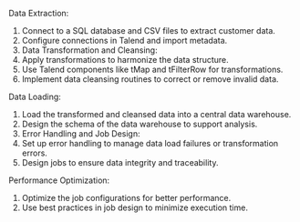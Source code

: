 Data Extraction:
1.	Connect to a SQL database and CSV files to extract customer data.
2.	Configure connections in Talend and import metadata.
3.	Data Transformation and Cleansing:
4.	Apply transformations to harmonize the data structure.
5.	Use Talend components like tMap and tFilterRow for transformations.
6.	Implement data cleansing routines to correct or remove invalid data.

Data Loading:
1.	Load the transformed and cleansed data into a central data warehouse.
2.	Design the schema of the data warehouse to support analysis.
3.	Error Handling and Job Design:
4.	Set up error handling to manage data load failures or transformation errors.
5.	Design jobs to ensure data integrity and traceability.

Performance Optimization:
1.	Optimize the job configurations for better performance.
2.	Use best practices in job design to minimize execution time.
